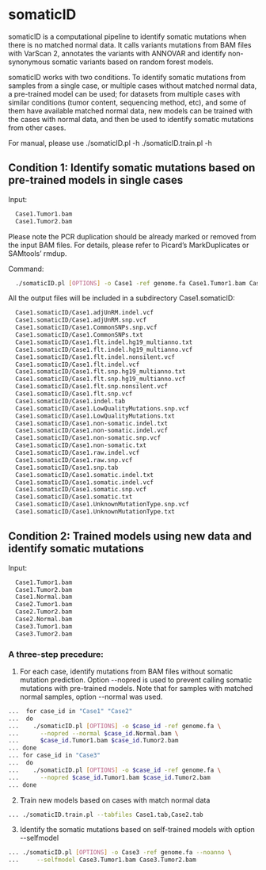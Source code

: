 # somaticID

somaticID is a computational pipeline to identify somatic mutations when there is no matched normal data. It calls variants mutations from BAM files with VarScan 2, annotates the variants with ANNOVAR and identify non-synonymous somatic variants based on random forest models.

somaticID works with two conditions. To identify somatic mutations from samples from a single case, or multiple cases without matched normal data, a pre-trained model can be used; for datasets from multiple cases with similar conditions (tumor content, sequencing method, etc), and some of them have available matched normal data, new models can be trained with the cases with normal data, and then be used to identify somatic mutations from other cases. 

For manual, please use
	./somaticID.pl -h
	./somaticID.train.pl -h

## Condition 1: Identify somatic mutations based on pre-trained models in single cases

Input:
```Bash
  Case1.Tumor1.bam
  Case1.Tumor2.bam
```

Please note the PCR duplication should be already marked or removed from the input BAM files. For details, please refer to Picard’s MarkDuplicates or SAMtools’ rmdup.

Command:
```Bash
  ./somaticID.pl [OPTIONS] -o Case1 -ref genome.fa Case1.Tumor1.bam Case1.Tumor1.bam
```
All the output files will be included in a subdirectory Case1.somaticID: 
```Bash
  Case1.somaticID/Case1.adjUnRM.indel.vcf
  Case1.somaticID/Case1.adjUnRM.snp.vcf
  Case1.somaticID/Case1.CommonSNPs.snp.vcf
  Case1.somaticID/Case1.CommonSNPs.txt
  Case1.somaticID/Case1.flt.indel.hg19_multianno.txt
  Case1.somaticID/Case1.flt.indel.hg19_multianno.vcf
  Case1.somaticID/Case1.flt.indel.nonsilent.vcf
  Case1.somaticID/Case1.flt.indel.vcf
  Case1.somaticID/Case1.flt.snp.hg19_multianno.txt
  Case1.somaticID/Case1.flt.snp.hg19_multianno.vcf
  Case1.somaticID/Case1.flt.snp.nonsilent.vcf
  Case1.somaticID/Case1.flt.snp.vcf
  Case1.somaticID/Case1.indel.tab
  Case1.somaticID/Case1.LowQualityMutations.snp.vcf
  Case1.somaticID/Case1.LowQualityMutations.txt
  Case1.somaticID/Case1.non-somatic.indel.txt
  Case1.somaticID/Case1.non-somatic.indel.vcf
  Case1.somaticID/Case1.non-somatic.snp.vcf
  Case1.somaticID/Case1.non-somatic.txt
  Case1.somaticID/Case1.raw.indel.vcf
  Case1.somaticID/Case1.raw.snp.vcf
  Case1.somaticID/Case1.snp.tab
  Case1.somaticID/Case1.somatic.indel.txt
  Case1.somaticID/Case1.somatic.indel.vcf
  Case1.somaticID/Case1.somatic.snp.vcf
  Case1.somaticID/Case1.somatic.txt
  Case1.somaticID/Case1.UnknownMutationType.snp.vcf
  Case1.somaticID/Case1.UnknownMutationType.txt
```
## Condition 2: Trained models using new data and identify somatic mutations
Input:
```Bash
  Case1.Tumor1.bam
  Case1.Tumor2.bam
  Case1.Normal.bam
  Case2.Tumor1.bam
  Case2.Tumor2.bam
  Case2.Normal.bam
  Case3.Tumor1.bam
  Case3.Tumor2.bam
```
### A three-step precedure:
1. For each case, identify mutations from BAM files without somatic mutation prediction. Option --nopred is used to prevent calling somatic mutations with pre-trained models. Note that for samples with matched normal samples, option --normal was used.

```Bash
...  for case_id in "Case1" "Case2"
...  do
...    ./somaticID.pl [OPTIONS] -o $case_id -ref genome.fa \
...      --nopred --normal $case_id.Normal.bam \
...      $case_id.Tumor1.bam $case_id.Tumor2.bam
...	done
...	for case_id in "Case3"
...  do
...    ./somaticID.pl [OPTIONS] -o $case_id -ref genome.fa \
...      --nopred $case_id.Tumor1.bam $case_id.Tumor2.bam
...	done
```
2. Train new models based on cases with match normal data

```Bash
...	./somaticID.train.pl --tabfiles Case1.tab,Case2.tab
```
3. Identify the somatic mutations based on self-trained models with option --selfmodel

```Bash
...	./somaticID.pl [OPTIONS] -o Case3 -ref genome.fa --noanno \
...		--selfmodel Case3.Tumor1.bam Case3.Tumor2.bam
```
